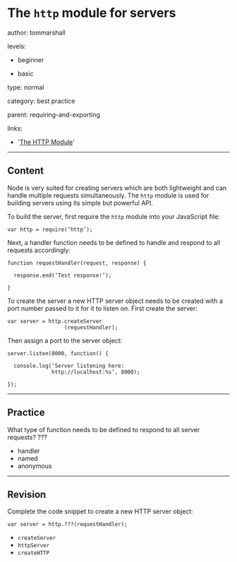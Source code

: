 # The `http` module for servers
author: tommarshall

levels:

  - beginner

  - basic

type: normal

category: best practice

parent: requiring-and-exporting

links:
- '[The HTTP Module](https://davidwalsh.name/nodejs-http-request)'

---
## Content

Node is very suited for creating servers which are both lightweight and can handle multiple requests simultaneously. The `http` module is used for building servers using its simple but powerful API.

To build the server, first require the `http` module into your JavaScript file:
```
var http = require(‘http’);
```
Next, a handler function needs to be defined to handle and respond to all requests accordingly:
```
function requestHandler(request, response) {

  response.end(‘Test response!’);

}
```

To create the server a new HTTP server object needs to be created with a port number passed to it for it to listen on. First create the server:
```
var server = http.createServer
                  (requestHandler);
```
Then assign a port to the server object:
```
server.listen(8000, function() {

  console.log(‘Server listening here:
              http://localhost:%s’, 8000);

});
```

---
## Practice

What type of function needs to be defined to respond to all server requests?
???

* handler
* named
* anonymous

---
## Revision

Complete the code snippet to create a new HTTP server object:

```
var server = http.???(requestHandler);
```

* `createServer`
* `httpServer`
* `createHTTP`
